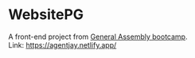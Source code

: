 # WebsitePG

A front-end project from [General Assembly bootcamp](https://generalassemb.ly/).<br/>
Link: https://agentjay.netlify.app/
